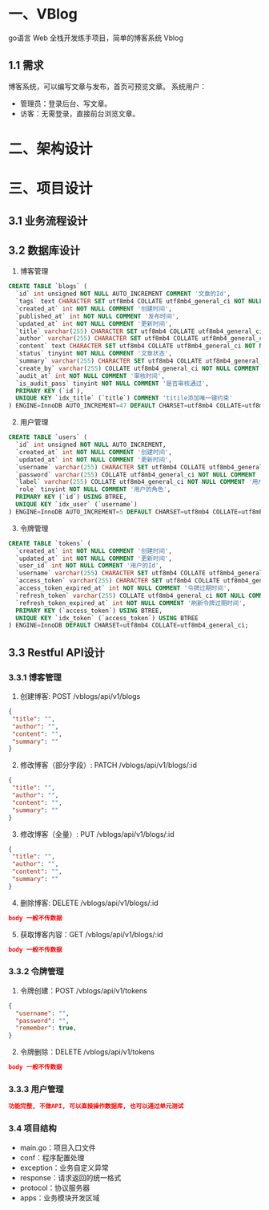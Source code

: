 # 一、VBlog
go语言 Web 全栈开发练手项目，简单的博客系统 Vblog

## 1.1 需求
博客系统，可以编写文章与发布，首页可预览文章。
系统用户：
- 管理员：登录后台、写文章。
- 访客：无需登录，直接前台浏览文章。


# 二、架构设计


# 三、项目设计

## 3.1 业务流程设计


## 3.2 数据库设计

1. 博客管理
```SQL
CREATE TABLE `blogs` (
  `id` int unsigned NOT NULL AUTO_INCREMENT COMMENT '文章的Id',
  `tags` text CHARACTER SET utf8mb4 COLLATE utf8mb4_general_ci NOT NULL COMMENT '标签',
  `created_at` int NOT NULL COMMENT '创建时间',
  `published_at` int NOT NULL COMMENT '发布时间',
  `updated_at` int NOT NULL COMMENT '更新时间',
  `title` varchar(255) CHARACTER SET utf8mb4 COLLATE utf8mb4_general_ci NOT NULL COMMENT '文章标题',
  `author` varchar(255) CHARACTER SET utf8mb4 COLLATE utf8mb4_general_ci NOT NULL COMMENT '作者',
  `content` text CHARACTER SET utf8mb4 COLLATE utf8mb4_general_ci NOT NULL COMMENT '文章内容',
  `status` tinyint NOT NULL COMMENT '文章状态',
  `summary` varchar(255) CHARACTER SET utf8mb4 COLLATE utf8mb4_general_ci NOT NULL COMMENT '文章概要信息',
  `create_by` varchar(255) COLLATE utf8mb4_general_ci NOT NULL COMMENT '创建人',
  `audit_at` int NOT NULL COMMENT '审核时间',
  `is_audit_pass` tinyint NOT NULL COMMENT '是否审核通过',
  PRIMARY KEY (`id`),
  UNIQUE KEY `idx_title` (`title`) COMMENT 'titile添加唯一键约束'
) ENGINE=InnoDB AUTO_INCREMENT=47 DEFAULT CHARSET=utf8mb4 COLLATE=utf8mb4_general_ci;
```

2. 用户管理
```SQL
CREATE TABLE `users` (
  `id` int unsigned NOT NULL AUTO_INCREMENT,
  `created_at` int NOT NULL COMMENT '创建时间',
  `updated_at` int NOT NULL COMMENT '更新时间',
  `username` varchar(255) CHARACTER SET utf8mb4 COLLATE utf8mb4_general_ci NOT NULL COMMENT '用户名, 用户名不允许重复的',
  `password` varchar(255) COLLATE utf8mb4_general_ci NOT NULL COMMENT '不能保持用户的明文密码',
  `label` varchar(255) COLLATE utf8mb4_general_ci NOT NULL COMMENT '用户标签',
  `role` tinyint NOT NULL COMMENT '用户的角色',
  PRIMARY KEY (`id`) USING BTREE,
  UNIQUE KEY `idx_user` (`username`)
) ENGINE=InnoDB AUTO_INCREMENT=5 DEFAULT CHARSET=utf8mb4 COLLATE=utf8mb4_general_ci;
```

3. 令牌管理
```SQL
CREATE TABLE `tokens` (
  `created_at` int NOT NULL COMMENT '创建时间',
  `updated_at` int NOT NULL COMMENT '更新时间',
  `user_id` int NOT NULL COMMENT '用户的Id',
  `username` varchar(255) CHARACTER SET utf8mb4 COLLATE utf8mb4_general_ci NOT NULL COMMENT '用户名, 用户名不允许重复的',
  `access_token` varchar(255) CHARACTER SET utf8mb4 COLLATE utf8mb4_general_ci NOT NULL COMMENT '用户的访问令牌',
  `access_token_expired_at` int NOT NULL COMMENT '令牌过期时间',
  `refresh_token` varchar(255) COLLATE utf8mb4_general_ci NOT NULL COMMENT '刷新令牌',
  `refresh_token_expired_at` int NOT NULL COMMENT '刷新令牌过期时间',
  PRIMARY KEY (`access_token`) USING BTREE,
  UNIQUE KEY `idx_token` (`access_token`) USING BTREE
) ENGINE=InnoDB DEFAULT CHARSET=utf8mb4 COLLATE=utf8mb4_general_ci;
```

## 3.3 Restful API设计

### 3.3.1 博客管理
1. 创建博客: POST /vblogs/api/v1/blogs
```json
{
 "title": "",
 "author": "", 
 "content": "",
 "summary": ""
}
```

2. 修改博客（部分字段）: PATCH /vblogs/api/v1/blogs/:id
```json
{
 "title": "",
 "author": "", 
 "content": "",
 "summary": ""
}
```

3. 修改博客（全量）: PUT /vblogs/api/v1/blogs/:id
```json
{
 "title": "",
 "author": "", 
 "content": "",
 "summary": ""
}
```

4. 删除博客: DELETE /vblogs/api/v1/blogs/:id
```json
body 一般不传数据
```

5. 获取博客内容：GET /vblogs/api/v1/blogs/:id
```json
body 一般不传数据
```
### 3.3.2 令牌管理

1. 令牌创建：POST /vblogs/api/v1/tokens
```json
{
  "username": "",
  "password": "",
  "remember": true,
}
```
2. 令牌删除：DELETE /vblogs/api/v1/tokens
```json
body 一般不传数据
```
### 3.3.3 用户管理
```json
功能完整, 不做API, 可以直接操作数据库, 也可以通过单元测试
```

### 3.4 项目结构
+ main.go：项目入口文件
+ conf：程序配置处理
+ exception：业务自定义异常
+ response：请求返回的统一格式
+ protocol：协议服务器
+ apps：业务模块开发区域
